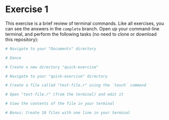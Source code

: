 # Exercise 1
This exercise is a brief review of terminal commands. Like all exercises, you can see the answers in the `complete` branch. Open up your command-line terminal, and perform the following tasks (no need to clone or download this repository):

 ```bash
# Navigate to your "Documents" directory

# Dance

# Create a new directory "quick-exercise"

# Navigate to your "quick-exercise" directory

# Create a file called "test-file.r" using the `touch` command

# Open "test-file.r" (from the terminal) and edit it

# View the contents of the file in your terminal

# Bonus: Create 10 files with one line in your terminal
```
